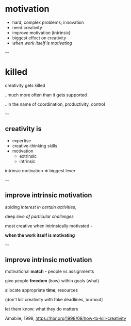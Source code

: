 # motivation

* hard, complex problems; innovation
 * need creativity
* improve motivation (intrinsic)
 * biggest effect on creativity
 * *when work itself is motivating*

--

# killed

creativity gets killed

..much more often than it gets supported

..in the name of coordination, productivity, control

--

## creativity is

* expertise
* creative-thinking skills
* motivation
  * extrinsic
  * intrinsic

intrinsic motivation => biggest lever

--

## improve intrinsic motivation

abiding *interest in certain activities*,

deep *love of particular challenges*

most creative  when intrinsically motivated -

**when the work itself is motivating**

--

## improve intrinsic motivation

motivational **match** - people vs assignments

give people **freedom** (how) within goals (what)

allocate appropriate **time**, resources

(don't kill creativity with fake deadlines, burnout)

let them know: what they do matters

Amabile, 1998, 
https://hbr.org/1998/09/how-to-kill-creativity
